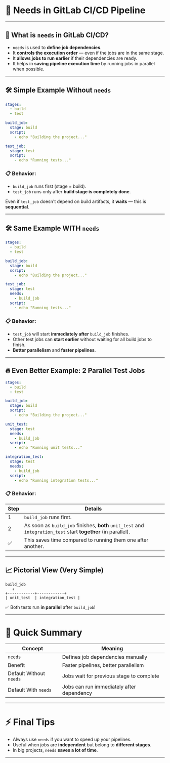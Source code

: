 # 📄 Needs in GitLab CI/CD Pipeline

---

## 🚀 What is `needs` in GitLab CI/CD?

- `needs` is used to **define job dependencies**.
- It **controls the execution order** — even if the jobs are in the same stage.
- It **allows jobs to run earlier** if their dependencies are ready.
- It helps in **saving pipeline execution time** by running jobs in parallel when possible.

---

## 🛠 Simple Example Without `needs`

```yaml
stages:
  - build
  - test

build_job:
  stage: build
  script:
    - echo "Building the project..."

test_job:
  stage: test
  script:
    - echo "Running tests..."
```

### 📋 Behavior:
- `build_job` runs first (stage = build).
- `test_job` runs only after **build stage is completely done**.

Even if `test_job` doesn't depend on build artifacts, it **waits** — this is **sequential**.

---

## 🛠 Same Example WITH `needs`

```yaml
stages:
  - build
  - test

build_job:
  stage: build
  script:
    - echo "Building the project..."

test_job:
  stage: test
  needs:
    - build_job
  script:
    - echo "Running tests..."
```

### 📋 Behavior:
- `test_job` will start **immediately after** `build_job` finishes.
- Other test jobs can **start earlier** without waiting for all build jobs to finish.
- **Better parallelism** and **faster pipelines**.

---

## 🔥 Even Better Example: 2 Parallel Test Jobs

```yaml
stages:
  - build
  - test

build_job:
  stage: build
  script:
    - echo "Building the project..."

unit_test:
  stage: test
  needs:
    - build_job
  script:
    - echo "Running unit tests..."

integration_test:
  stage: test
  needs:
    - build_job
  script:
    - echo "Running integration tests..."
```

### 📋 Behavior:

| Step | Details |
|-----|---------|
| 1 | `build_job` runs first. |
| 2 | As soon as `build_job` finishes, **both** `unit_test` and `integration_test` start **together** (in parallel). |
| ✅ | This saves time compared to running them one after another. |

---

## 📈 Pictorial View (Very Simple)

```plaintext
build_job
   ↓
+------------+------------+
| unit_test  | integration_test |
```

✅ Both tests run **in parallel** after `build_job`!

---

# 🧠 Quick Summary

| Concept | Meaning |
|---------|---------|
| `needs` | Defines job dependencies manually |
| Benefit | Faster pipelines, better parallelism |
| Default Without `needs` | Jobs wait for previous stage to complete |
| Default With `needs` | Jobs can run immediately after dependency |

---

# ⚡ Final Tips

- Always use `needs` if you want to speed up your pipelines.
- Useful when jobs are **independent** but belong to **different stages**.
- In big projects, `needs` **saves a lot of time**.

---
